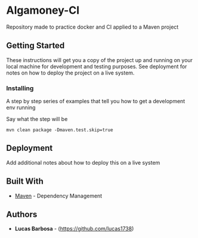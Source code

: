 # Algamoney-CI

Repository made to practice docker and CI applied to a Maven project

## Getting Started

These instructions will get you a copy of the project up and running on your local machine for development and testing purposes. See deployment for notes on how to deploy the project on a live system.

### Installing

A step by step series of examples that tell you how to get a development env running

Say what the step will be

```
mvn clean package -Dmaven.test.skip=true
```

## Deployment

Add additional notes about how to deploy this on a live system

## Built With

* [Maven](https://maven.apache.org/) - Dependency Management

## Authors

* **Lucas Barbosa** - (https://github.com/lucas1738)


